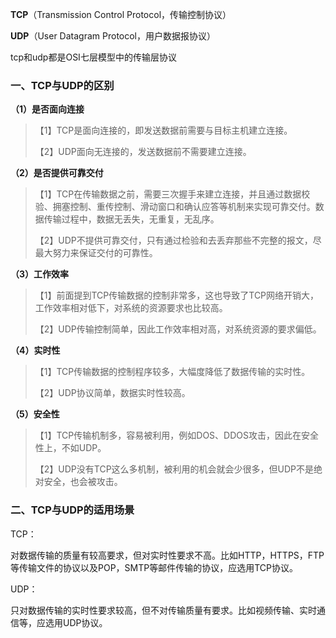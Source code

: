 **TCP**（Transmission Control Protocol，传输控制协议）

**UDP**（User Datagram Protocol，用户数据报协议）

tcp和udp都是OSI七层模型中的传输层协议

### 一、TCP与UDP的区别

**（1）是否面向连接** 

> 【1】TCP是面向连接的，即发送数据前需要与目标主机建立连接。
>
> 【2】UDP面向无连接的，发送数据前不需要建立连接。

**（2）是否提供可靠交付**

> 【1】TCP在传输数据之前，需要三次握手来建立连接，并且通过数据校验、拥塞控制、重传控制、滑动窗口和确认应答等机制来实现可靠交付。数据传输过程中，数据无丢失，无重复，无乱序。
>
> 【2】UDP不提供可靠交付，只有通过检验和去丢弃那些不完整的报文，尽最大努力来保证交付的可靠性。

**（3）工作效率**

> 【1】前面提到TCP传输数据的控制非常多，这也导致了TCP网络开销大，工作效率相对低下，对系统的资源要求也比较高。
>
> 【2】UDP传输控制简单，因此工作效率相对高，对系统资源的要求偏低。

**（4）实时性**

> 【1】TCP传输数据的控制程序较多，大幅度降低了数据传输的实时性。
>
> 【2】UDP协议简单，数据实时性较高。

**（5）安全性**

> 【1】TCP传输机制多，容易被利用，例如DOS、DDOS攻击，因此在安全性上，不如UDP。
>
> 【2】UDP没有TCP这么多机制，被利用的机会就会少很多，但UDP不是绝对安全，也会被攻击。

 

### 二、TCP与UDP的适用场景

TCP：

对数据传输的质量有较高要求，但对实时性要求不高。比如HTTP，HTTPS，FTP等传输文件的协议以及POP，SMTP等邮件传输的协议，应选用TCP协议。

UDP：

只对数据传输的实时性要求较高，但不对传输质量有要求。比如视频传输、实时通信等，应选用UDP协议。
